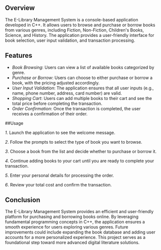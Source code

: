 ## Overview
The E-Library Management System is a console-based application developed in C++. It allows users to browse and purchase or borrow books from various genres, including Fiction, Non-Fiction, Children's Books, Science, and History. The application provides a user-friendly interface for book selection, user input validation, and transaction processing.

## Features
- *Book Browsing*: Users can view a list of available books categorized by genre.
- *Purchase or Borrow*: Users can choose to either purchase or borrow a book, with the pricing adjusted accordingly.
- *User Input Validation*: The application ensures that all user inputs (e.g., name, phone number, address, card number) are valid.
- *Shopping Cart*: Users can add multiple books to their cart and see the total price before completing the transaction.
- *Order Confirmation*: Once the transaction is completed, the user receives a confirmation of their order.

##Usage

*1*. Launch the application to see the welcome message.


*2*. Follow the prompts to select the type of book you want to browse.


*3*. Choose a book from the list and decide whether to purchase or borrow it.


*4*. Continue adding books to your cart until you are ready to complete your transaction.


*5*. Enter your personal details for processing the order.


*6*. Review your total cost and confirm the transaction.

## Conclusion

The E-Library Management System provides an efficient and user-friendly platform for purchasing and borrowing books online. By leveraging fundamental programming concepts in C++, 
the application ensures a smooth experience for users exploring various genres. Future improvements could include expanding the book database and adding user accounts for a more personalized experience.
This project serves as a foundational step toward more advanced digital literature solutions.
